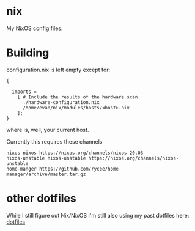 # nix

My NixOS config files.

# Building

configuration.nix is left empty except for:

```
{

  imports =
    [ # Include the results of the hardware scan.
      ./hardware-configuration.nix
      /home/evan/nix/modules/hosts/<host>.nix
    ];
}

```

where <host> is, well, your current host.

Currently this requires these channels

```
nixos nixos https://nixos.org/channels/nixos-20.03
nixos-unstable nixos-unstable https://nixos.org/channels/nixos-unstable
home-manger https://github.com/rycee/home-manager/archive/master.tar.gz
```

# other dotfiles

While I still figure out Nix/NixOS I'm still also using my past dotfiles here:
[dotfiles](https://github.com/evanriley/dotfiles)
